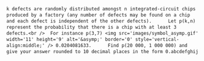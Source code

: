     k defects are randomly distributed amongst n integrated-circuit chips produced by a factory (any number of defects may be found on a chip and each defect is independent of the other defects).      Let p(k,n) represent the probability that there is a chip with at least 3 defects.<br />  For instance p(3,7) <img src='images/symbol_asymp.gif' width='11' height='9' alt='&asymp;' border='0' style='vertical-align:middle;' /> 0.0204081633.      Find p(20 000, 1 000 000) and give your answer rounded to 10 decimal places in the form 0.abcdefghij    